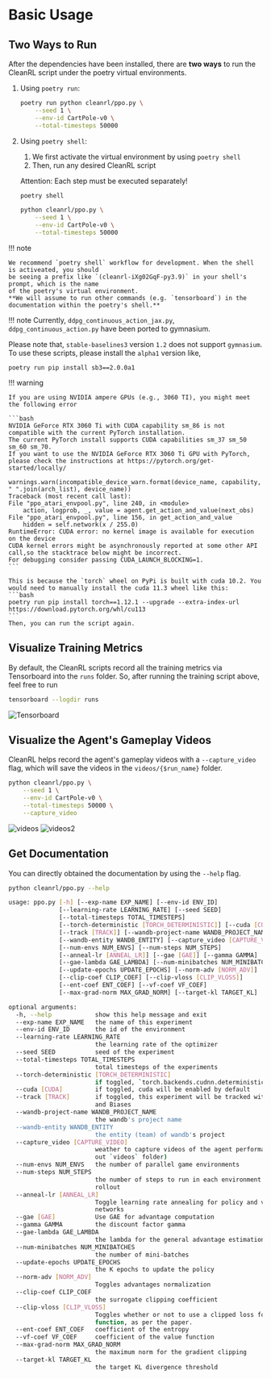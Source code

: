 # Basic Usage

## Two Ways to Run
After the dependencies have been installed, there are **two ways** to run 
the CleanRL script under the poetry virtual environments.


1. Using `poetry run`:

    ```bash
    poetry run python cleanrl/ppo.py \
        --seed 1 \
        --env-id CartPole-v0 \
        --total-timesteps 50000
    ```
    <script id="asciicast-443649" src="https://asciinema.org/a/443649.js" async></script>


2. Using `poetry shell`:

    1. We first activate the virtual environment by using
    `poetry shell`
    2. Then, run any desired CleanRL script
   
    Attention: Each step must be executed separately!


    ```bash
    poetry shell
    ```
    ```bash
    python cleanrl/ppo.py \
        --seed 1 \
        --env-id CartPole-v0 \
        --total-timesteps 50000
    ```
    <script id="asciicast-JL1FR00I2JNklAhMd2dwEAQuz" src="https://asciinema.org/a/JL1FR00I2JNklAhMd2dwEAQuz.js" async></script>

!!! note

    We recommend `poetry shell` workflow for development. When the shell is activeated, you should
    be seeing a prefix like `(cleanrl-iXg02GqF-py3.9)` in your shell's prompt, which is the name
    of the poetry's virtual environment.
    **We will assume to run other commands (e.g. `tensorboard`) in the documentation within the poetry's shell.**


!!! note 
Currently, `ddpg_continuous_action_jax.py`, `ddpg_continuous_action.py` have been ported to gymnasium. 

Please note that, `stable-baselines3` version `1.2` does not support `gymnasium`. To use these scripts, please install the `alpha1` version like, 

```
poetry run pip install sb3==2.0.0a1
```

!!! warning

    If you are using NVIDIA ampere GPUs (e.g., 3060 TI), you might meet the following error

    ```bash
    NVIDIA GeForce RTX 3060 Ti with CUDA capability sm_86 is not compatible with the current PyTorch installation.
    The current PyTorch install supports CUDA capabilities sm_37 sm_50 sm_60 sm_70.
    If you want to use the NVIDIA GeForce RTX 3060 Ti GPU with PyTorch, please check the instructions at https://pytorch.org/get-started/locally/

    warnings.warn(incompatible_device_warn.format(device_name, capability, " ".join(arch_list), device_name))
    Traceback (most recent call last):
    File "ppo_atari_envpool.py", line 240, in <module>
        action, logprob, _, value = agent.get_action_and_value(next_obs)
    File "ppo_atari_envpool.py", line 156, in get_action_and_value
        hidden = self.network(x / 255.0)
    RuntimeError: CUDA error: no kernel image is available for execution on the device
    CUDA kernel errors might be asynchronously reported at some other API call,so the stacktrace below might be incorrect.
    For debugging consider passing CUDA_LAUNCH_BLOCKING=1.
    ```

    This is because the `torch` wheel on PyPi is built with cuda 10.2. You would need to manually install the cuda 11.3 wheel like this:
    ```bash
    poetry run pip install torch==1.12.1 --upgrade --extra-index-url https://download.pytorch.org/whl/cu113
    ```
    Then, you can run the script again.

## Visualize Training Metrics

By default, the CleanRL scripts record all the training metrics via Tensorboard
into the `runs` folder. So, after running the training script above, feel free to run

```bash
tensorboard --logdir runs
```

![Tensorboard](tensorboard.png)


## Visualize the Agent's Gameplay Videos

CleanRL helps record the agent's gameplay videos with a `--capture_video` flag,
which will save the videos in the `videos/{$run_name}` folder.

```bash linenums="1" hl_lines="5"
python cleanrl/ppo.py \
    --seed 1 \
    --env-id CartPole-v0 \
    --total-timesteps 50000 \
    --capture_video
```

![videos](videos.png)
![videos2](videos2.png)

## Get Documentation

You can directly obtained the documentation by using the `--help` flag.

```bash
python cleanrl/ppo.py --help

usage: ppo.py [-h] [--exp-name EXP_NAME] [--env-id ENV_ID]
              [--learning-rate LEARNING_RATE] [--seed SEED]
              [--total-timesteps TOTAL_TIMESTEPS]
              [--torch-deterministic [TORCH_DETERMINISTIC]] [--cuda [CUDA]]
              [--track [TRACK]] [--wandb-project-name WANDB_PROJECT_NAME]
              [--wandb-entity WANDB_ENTITY] [--capture_video [CAPTURE_VIDEO]]
              [--num-envs NUM_ENVS] [--num-steps NUM_STEPS]
              [--anneal-lr [ANNEAL_LR]] [--gae [GAE]] [--gamma GAMMA]
              [--gae-lambda GAE_LAMBDA] [--num-minibatches NUM_MINIBATCHES]
              [--update-epochs UPDATE_EPOCHS] [--norm-adv [NORM_ADV]]
              [--clip-coef CLIP_COEF] [--clip-vloss [CLIP_VLOSS]]
              [--ent-coef ENT_COEF] [--vf-coef VF_COEF]
              [--max-grad-norm MAX_GRAD_NORM] [--target-kl TARGET_KL]

optional arguments:
  -h, --help            show this help message and exit
  --exp-name EXP_NAME   the name of this experiment
  --env-id ENV_ID       the id of the environment
  --learning-rate LEARNING_RATE
                        the learning rate of the optimizer
  --seed SEED           seed of the experiment
  --total-timesteps TOTAL_TIMESTEPS
                        total timesteps of the experiments
  --torch-deterministic [TORCH_DETERMINISTIC]
                        if toggled, `torch.backends.cudnn.deterministic=False`
  --cuda [CUDA]         if toggled, cuda will be enabled by default
  --track [TRACK]       if toggled, this experiment will be tracked with Weights
                        and Biases
  --wandb-project-name WANDB_PROJECT_NAME
                        the wandb's project name
  --wandb-entity WANDB_ENTITY
                        the entity (team) of wandb's project
  --capture_video [CAPTURE_VIDEO]
                        weather to capture videos of the agent performances (check
                        out `videos` folder)
  --num-envs NUM_ENVS   the number of parallel game environments
  --num-steps NUM_STEPS
                        the number of steps to run in each environment per policy
                        rollout
  --anneal-lr [ANNEAL_LR]
                        Toggle learning rate annealing for policy and value
                        networks
  --gae [GAE]           Use GAE for advantage computation
  --gamma GAMMA         the discount factor gamma
  --gae-lambda GAE_LAMBDA
                        the lambda for the general advantage estimation
  --num-minibatches NUM_MINIBATCHES
                        the number of mini-batches
  --update-epochs UPDATE_EPOCHS
                        the K epochs to update the policy
  --norm-adv [NORM_ADV]
                        Toggles advantages normalization
  --clip-coef CLIP_COEF
                        the surrogate clipping coefficient
  --clip-vloss [CLIP_VLOSS]
                        Toggles whether or not to use a clipped loss for the value
                        function, as per the paper.
  --ent-coef ENT_COEF   coefficient of the entropy
  --vf-coef VF_COEF     coefficient of the value function
  --max-grad-norm MAX_GRAD_NORM
                        the maximum norm for the gradient clipping
  --target-kl TARGET_KL
                        the target KL divergence threshold
```
